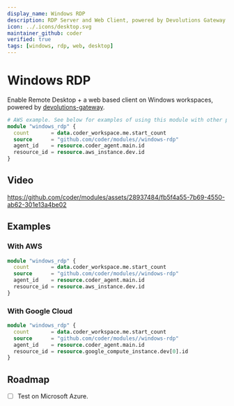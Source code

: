 ```yaml
---
display_name: Windows RDP
description: RDP Server and Web Client, powered by Devolutions Gateway
icon: ../.icons/desktop.svg
maintainer_github: coder
verified: true
tags: [windows, rdp, web, desktop]
---
```


# Windows RDP

Enable Remote Desktop + a web based client on Windows workspaces, powered by [devolutions-gateway](https://github.com/Devolutions/devolutions-gateway).

```tf
# AWS example. See below for examples of using this module with other providers
module "windows_rdp" {
  count       = data.coder_workspace.me.start_count
  source      = "github.com/coder/modules//windows-rdp"
  agent_id    = resource.coder_agent.main.id
  resource_id = resource.aws_instance.dev.id
}
```

## Video

https://github.com/coder/modules/assets/28937484/fb5f4a55-7b69-4550-ab62-301e13a4be02

## Examples

### With AWS

```tf
module "windows_rdp" {
  count       = data.coder_workspace.me.start_count
  source      = "github.com/coder/modules//windows-rdp"
  agent_id    = resource.coder_agent.main.id
  resource_id = resource.aws_instance.dev.id
}
```

### With Google Cloud

```tf
module "windows_rdp" {
  count       = data.coder_workspace.me.start_count
  source      = "github.com/coder/modules//windows-rdp"
  agent_id    = resource.coder_agent.main.id
  resource_id = resource.google_compute_instance.dev[0].id
}
```

## Roadmap

- [ ] Test on Microsoft Azure.

